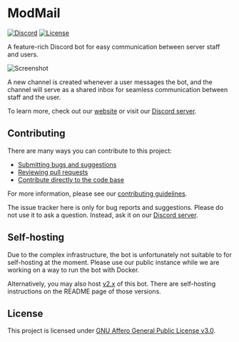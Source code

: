 # ModMail

[![Discord](https://discord.com/api/guilds/576016832956334080/widget.png)][discord]
[![License](https://img.shields.io/github/license/chamburr/modmail.svg)](LICENSE)

A feature-rich Discord bot for easy communication between server staff and users.

![Screenshot](https://chamburr.xyz/u/7PUf0Z.png)

A new channel is created whenever a user messages the bot, and the channel will serve as a shared
inbox for seamless communication between staff and the user.

To learn more, check out our [website](https://modmail.xyz) or visit our [Discord server][discord].

## Contributing

There are many ways you can contribute to this project:

- [Submitting bugs and suggestions](https://github.com/chamburr/modmail/issues)
- [Reviewing pull requests](https://github.com/chamburr/modmail/pulls)
- [Contribute directly to the code base](https://github.com/chamburr/modmail/pulls)

For more information, please see our [contributing guidelines](CONTRIBUTING.md).

The issue tracker here is only for bug reports and suggestions. Please do not use it to ask a
question. Instead, ask it on our [Discord server][discord].

## Self-hosting

Due to the complex infrastructure, the bot is unfortunately not suitable to for self-hosting at the
moment. Please use our public instance while we are working on a way to run the bot with Docker.

Alternatively, you may also host [v2.x](https://github.com/chamburr/modmail/tree/v2.1.2) of this
bot. There are self-hosting instructions on the README page of those versions.

## License

This project is licensed under [GNU Affero General Public License v3.0](LICENSE).

[discord]: https://discord.gg/wjWJwJB
